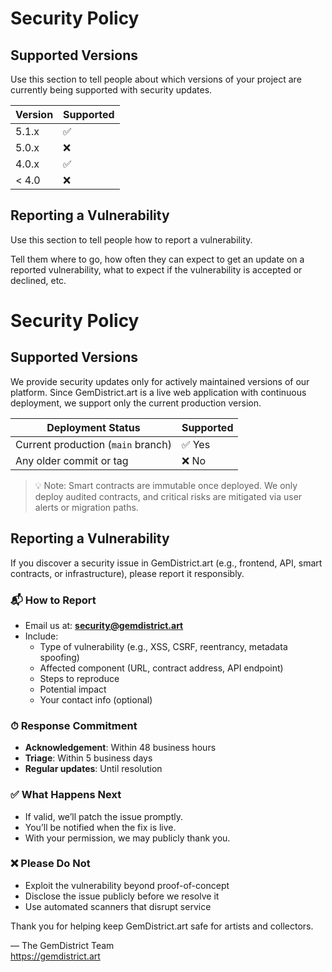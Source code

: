 # Security Policy

## Supported Versions

Use this section to tell people about which versions of your project are
currently being supported with security updates.

| Version | Supported          |
| ------- | ------------------ |
| 5.1.x   | :white_check_mark: |
| 5.0.x   | :x:                |
| 4.0.x   | :white_check_mark: |
| < 4.0   | :x:                |

## Reporting a Vulnerability

Use this section to tell people how to report a vulnerability.

Tell them where to go, how often they can expect to get an update on a
reported vulnerability, what to expect if the vulnerability is accepted or
declined, etc.
# Security Policy

## Supported Versions

We provide security updates only for actively maintained versions of our platform. Since GemDistrict.art is a live web application with continuous deployment, we support only the current production version.

| Deployment Status       | Supported |
|-------------------------|-----------|
| Current production (`main` branch) | ✅ Yes    |
| Any older commit or tag | ❌ No     |

> 💡 Note: Smart contracts are immutable once deployed. We only deploy audited contracts, and critical risks are mitigated via user alerts or migration paths.

## Reporting a Vulnerability

If you discover a security issue in GemDistrict.art (e.g., frontend, API, smart contracts, or infrastructure), please report it responsibly.

### 📬 How to Report
- Email us at: **security@gemdistrict.art**
- Include:
  - Type of vulnerability (e.g., XSS, CSRF, reentrancy, metadata spoofing)
  - Affected component (URL, contract address, API endpoint)
  - Steps to reproduce
  - Potential impact
  - Your contact info (optional)

### ⏱ Response Commitment
- **Acknowledgement**: Within 48 business hours
- **Triage**: Within 5 business days
- **Regular updates**: Until resolution

### ✅ What Happens Next
- If valid, we’ll patch the issue promptly.
- You’ll be notified when the fix is live.
- With your permission, we may publicly thank you.

### ❌ Please Do Not
- Exploit the vulnerability beyond proof-of-concept
- Disclose the issue publicly before we resolve it
- Use automated scanners that disrupt service

Thank you for helping keep GemDistrict.art safe for artists and collectors.

— The GemDistrict Team  
https://gemdistrict.art

